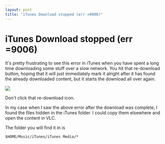 ```yaml
---
layout: post
title: "iTunes Download stopped (err =9006)"
---
```

iTunes Download stopped (err =9006)
===
It's pretty frustrating to see this error in iTunes when you have spent a long time downloading some stuff over a slow network. You hit that re-download button, hoping that it will just immediately mark it alright after it has found the already downloaded content, but it starts the download all over again.  
  

[![](http://3.bp.blogspot.com/-oYpX_9in_Bc/T3cMJmz588I/AAAAAAAAEEM/QG_8kRIgxu8/s320/Screen+shot+2012-03-31+at+7.15.09+PM.png)][0]  
  
Don't click that re-download icon.  
  
In my case when I saw the above error after the download was complete, I found the files hidden in the iTunes folder. I could copy them elsewhere and open the content in VLC.  
  
The folder you will find it in is   

    $HOME/Music/iTunes/iTunes Media/*



[0]: http://3.bp.blogspot.com/-oYpX_9in_Bc/T3cMJmz588I/AAAAAAAAEEM/QG_8kRIgxu8/s1600/Screen+shot+2012-03-31+at+7.15.09+PM.png
